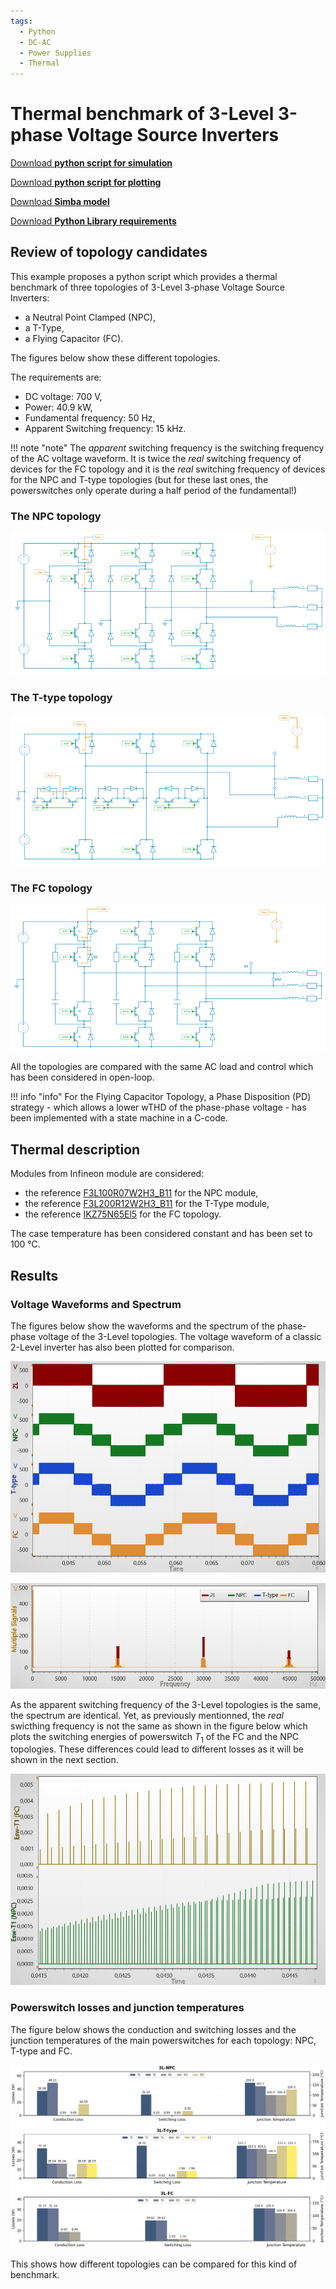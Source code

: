 ```yaml
---
tags:
  - Python
  - DC-AC
  - Power Supplies
  - Thermal
---
```


# Thermal benchmark of 3-Level 3-phase Voltage Source Inverters

[Download **python script for simulation**](benchmark_3L_3ph_inverters.py)

[Download **python script for plotting**](benchmark_3L_3ph_inverters_plot.py)

[Download **Simba model**](benchmark_3L_3ph_inverters.jsimba)

[Download **Python Library requirements**](requirements.txt)



## Review of topology candidates

This example proposes a python script which provides a thermal benchmark of three topologies of 3-Level 3-phase Voltage Source Inverters:

* a Neutral Point Clamped (NPC),
* a T-Type,
* a Flying Capacitor (FC).

The figures below show these different topologies.

The requirements are:

* DC voltage: 700 V,
* Power: 40.9 kW,
* Fundamental frequency: 50 Hz,
* Apparent Switching frequency: 15 kHz.

!!! note "note"
    The *apparent* switching frequency is the switching frequency of the AC voltage waveform. It is twice the *real* switching frequency of devices for the FC topology and it is the *real* switching frequency of devices for the NPC and T-type topologies (but for these last ones, the powerswitches only operate during a half period of the fundamental!)

### The NPC topology

![npc](fig/npc.png)

### The T-type topology

![t-type](fig/t-type.png)

### The FC topology

![fc](fig/fc.png)

All the topologies are compared with the same AC load and control which has been considered in open-loop.

!!! info "info"
    For the Flying Capacitor Topology, a Phase Disposition (PD) strategy - which allows a lower wTHD of the phase-phase voltage - has been implemented with a state machine in a C-code.


## Thermal description

Modules from Infineon module are considered:

* the reference [F3L100R07W2H3_B11](datasheets/Infineon-F3L100R07W2H3_B11-DataSheet-v01_00-EN.pdf) for the NPC module,
* the reference [F3L200R12W2H3_B11](datasheets/infineon-f3l200r12w2h3-b11-ds-ja.pdf) for the T-Type module,
* the reference [IKZ75N65El5](datasheets/infineon-ikz75n65el5-datasheet-en.pdf) for the FC topology.

The case temperature has been considered constant and has been set to 100 °C.


## Results

### Voltage Waveforms and Spectrum

The figures below show the waveforms and the spectrum of the phase-phase voltage of the 3-Level topologies. The voltage waveform of a classic 2-Level inverter has also been plotted for comparison.

![voltage waveforms](fig/voltage_waveforms.png)

![voltage spectrum](fig/voltage_spectrum.png)

As the apparent switching frequency of the 3-Level topologies is the same, the spectrum are identical. Yet, as previously mentionned, the *real* swicthing frequency is not the same as shown in the figure below which plots the switching energies of powerswitch $T_1$ of the FC and the NPC topologies. These differences could lead to different losses as it will be shown in the next section.

![switching energies](fig/switching_energy_comparison.png)


### Powerswitch losses and junction temperatures

The figure below shows the conduction and switching losses and the junction temperatures of the main powerswitches for each topology: NPC, T-type and FC.

![loss n temperatures](fig/loss_and_temperature.png)


This shows how different topologies can be compared for this kind of benchmark.